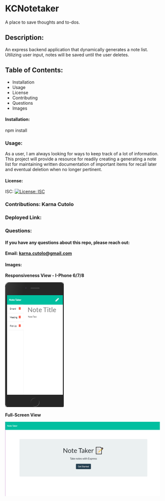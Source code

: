 # KCNotetaker
A place to save thoughts and to-dos.

 
 ## Description: 
 An express backend application that dynamically generates a note list. Utilizing user input, notes will be saved until the user deletes.
 
 ## Table of Contents: 
  * Installation 
  * Usage 
  * License 
  * Contributing 
  * Questions 
  * Images 
   
   #### Installation: 

   npm install
   
   ### Usage: 

   As a user, I am always looking for ways to keep track of a lot of information.  This project will provide a resource for readily creating a generating a note list for maintaining written documentation of important items for recall later and eventual deletion when no longer pertinent.
   
   #### License: 

   ISC: [![License: ISC](https://img.shields.io/badge/License-ISC-blue.svg)](https://opensource.org/licenses/ISC)
   
   ### Contributions: Karna Cutolo

   ### Deployed Link:

      
  
   ### Questions: 
   
   #### If you have any questions about this repo, please reach out: 

   **Email: karna.cutolo@gmail.com**
     
   #### Images: 

   **Responsiveness View - I-Phone 6/7/8**

   ![Main Page](./public/assets/images/Notetaker-Resp.png)

   **Full-Screen View**

   ![Main Page](./public/assets/images/Notetaker-Full.png)